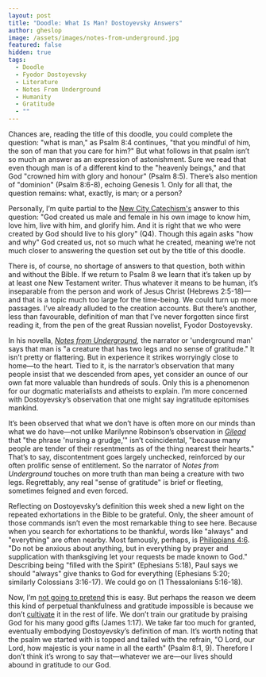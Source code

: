 ```yaml
---
layout: post
title: "Doodle: What Is Man? Dostoyevsky Answers"
author: gheslop
image: /assets/images/notes-from-underground.jpg
featured: false
hidden: true
tags:
  - Doodle
  - Fyodor Dostoyevsky
  - Literature
  - Notes From Underground
  - Humanity
  - Gratitude
  - ""
---
```

Chances are, reading the title of this doodle, you could complete the question: "what is man," as Psalm 8:4 continues, "that you mindful of him, the son of man that you care for him?" But what follows in that psalm isn’t so much an answer as an expression of astonishment. Sure we read that even though man is of a different kind to the "heavenly beings," and that God "crowned him with glory and honour" (Psalm 8:5). There’s also mention of "dominion" (Psalm 8:6-8), echoing Genesis 1. Only for all that, the question remains: what, exactly, is man; or a person?

Personally, I’m quite partial to the [New City Catechism's](https://newcitycatechism.com/new-city-catechism/#4) answer to this question: "God created us male and female in his own image to know him, love him, live with him, and glorify him. And it is right that we who were created by God should live to his glory" (Q4). Though this again asks "how and why" God created us, not so much what he created, meaning we’re not much closer to answering the question set out by the title of this doodle.

There is, of course, no shortage of answers to that question, both within and without the Bible. If we return to Psalm 8 we learn that it’s taken up by at least one New Testament writer. Thus whatever it means to be human, it’s inseparable from the person and work of Jesus Christ (Hebrews 2:5-18)—and that is a topic much too large for the time-being. We could turn up more passages. I’ve already alluded to the creation accounts. But there’s another, less than favourable, definition of man that I’ve never forgotten since first reading it, from the pen of the great Russian novelist, Fyodor Dostoyevsky.

In his novella, *[Notes from Underground](https://rekindle.co.za/content/2021-09-08-gospel-notes-from-underground),* the narrator or 'underground man' says that man is "a creature that has two legs and no sense of gratitude." It isn’t pretty or flattering. But in experience it strikes worryingly close to home—to the heart. Tied to it, is the narrator’s observation that many people insist that we descended from apes, yet consider an ounce of our own fat more valuable than hundreds of souls. Only this is a phenomenon for our dogmatic materialists and atheists to explain. I’m more concerned with Dostoyevsky’s observation that one might say ingratitude epitomises mankind.

It’s been observed that what we don’t have is often more on our minds than what we do have—not unlike Marilynne Robinson’s observation in *[Gilead](https://rekindle.co.za/content/reflection-gods-grace-in-gilead-and-reductionism/)* that "the phrase 'nursing a grudge,'" isn’t coincidental, "because many people are tender of their resentments as of the thing nearest their hearts." That’s to say, discontentment goes largely unchecked, reinforced by our often prolific sense of entitlement. So the narrator of *Notes from Underground* touches on more truth than man being a creature with two legs. Regrettably, any real "sense of gratitude" is brief or fleeting, sometimes feigned and even forced.

Reflecting on Dostoyevsky’s definition this week shed a new light on the repeated exhortations in the Bible to be grateful. Only, the sheer amount of those commands isn’t even the most remarkable thing to see here. Because when you search for exhortations to be thankful, words like "always" and "everything" are often nearby. Most famously, perhaps, is [Philippians 4:6](https://rekindle.co.za/content/2020-11-16-philippians-4-4-7-devotional). "Do not be anxious about anything, but in everything by prayer and supplication with thanksgiving let your requests be made known to God." Describing being "filled with the Spirit" (Ephesians 5:18), Paul says we should "always" give thanks to God for everything (Ephesians 5:20; similarly Colossians 3:16-17). We could go on (1 Thessalonians 5:16-18).

Now, I’m [not going to pretend](https://rekindle.co.za/content/2024-06-05-cs-lewis-prayer) this is easy. But perhaps the reason we deem this kind of perpetual thankfulness and gratitude impossible is because we don’t [cultivate](https://rekindle.co.za/content/2020-07-31-fridays-with-fred) it in the rest of life. We don’t train our gratitude by praising God for his many good gifts (James 1:17). We take far too much for granted, eventually embodying Dostoyevsky’s definition of man. It’s worth noting that the psalm we started with is topped and tailed with the refrain, "O Lord, our Lord, how majestic is your name in all the earth" (Psalm 8:1, 9). Therefore I don’t think it’s wrong to say that—whatever we are—our lives should abound in gratitude to our God.
